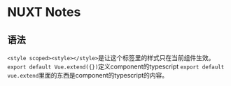 # NUXT Notes
 ## 语法
 ```<style scoped><style></style>```是让这个标签里的样式只在当前组件生效。
 ```export default Vue.extend({})```定义component的typescript
 `export default vue.extend`里面的东西是component的typescript的内容。
